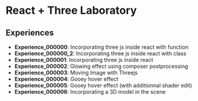 # React + Three Laboratory

## Experiences

* **Experience_000000**: Incorporating three js inside react with function
* **Experience_000000_2**: Incorporating three js inside react with class
* **Experience_000001**: Incorporating three js inside react
* **Experience_000002**: Glowing effect using composer postprocessing
* **Experience_000003**: Moving Image with Threejs
* **Experience_000004**: Gooey hover effect
* **Experience_000005**: Gooey hover effect (with additionnal shader edit)
* **Experience_000006**: Incorporating a 3D model in the scene
